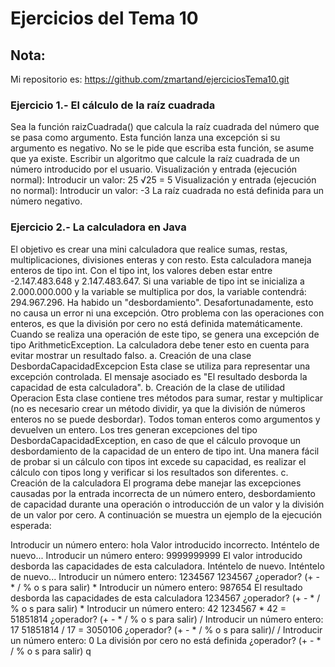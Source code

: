 # Ejercicios del Tema 10
## Nota:
Mi repositorio es: https://github.com/zmartand/ejerciciosTema10.git
### Ejercicio 1.- El cálculo de la raíz cuadrada
Sea la función raizCuadrada() que calcula la raíz cuadrada del número que se pasa como argumento. 
Esta función lanza una excepción si su argumento es negativo. No se le pide que escriba esta función, se asume que ya existe.
Escribir un algoritmo que calcule la raíz cuadrada de un número introducido por el usuario.
Visualización y entrada (ejecución normal):
Introducir un valor: 25
√25 = 5
Visualización y entrada (ejecución no normal):
Introducir un valor: -3
La raíz cuadrada no está definida para un número negativo.
### Ejercicio 2.- La calculadora en Java
El objetivo es crear una mini calculadora que realice sumas, restas, multiplicaciones, divisiones enteras y con resto.
Esta calculadora maneja enteros de tipo int. Con el tipo int, los valores deben estar entre -2.147.483.648 y 2.147.483.647. 
Si una variable de tipo int se inicializa a 2.000.000.000 y la variable se multiplica por dos, la variable contendrá: 294.967.296. 
Ha habido un "desbordamiento". Desafortunadamente, esto no causa un error ni una excepción.
Otro problema con las operaciones con enteros, es que la división por cero no está definida matemáticamente. 
Cuando se realiza una operación de este tipo, se genera una excepción de tipo ArithmeticException.
La calculadora debe tener esto en cuenta para evitar mostrar un resultado falso.
a. Creación de una clase DesbordaCapacidadExcepcion
Esta clase se utiliza para representar una excepción controlada. El mensaje asociado es "El resultado desborda la capacidad de esta calculadora".
b. Creación de la clase de utilidad Operacion
Esta clase contiene tres métodos para sumar, restar y multiplicar (no es necesario crear un método dividir, ya que la división de números enteros no se puede desbordar). 
Todos toman enteros como argumentos y devuelven un entero.
Los tres generan excepciones del tipo DesbordaCapacidadException, en caso de que el cálculo provoque un desbordamiento de la capacidad de un entero de tipo int.
Una manera fácil de probar si un cálculo con tipos int excede su capacidad, es realizar el cálculo con tipos long y verificar si los resultados son diferentes.
c. Creación de la calculadora
El programa debe manejar las excepciones causadas por la entrada incorrecta de un número entero, desbordamiento de capacidad durante una operación o 
introducción de un valor y la división de un valor por cero.
A continuación se muestra un ejemplo de la ejecución esperada:

Introducir un número entero:
hola
Valor introducido incorrecto. Inténtelo de nuevo...
Introducir un número entero:
9999999999
El valor introducido desborda las capacidades de esta calculadora. Inténtelo de nuevo. Inténtelo de nuevo...
Introducir un número entero:
1234567
1234567
¿operador? (+ - * / % o s para salir)
*
Introducir un número entero:
987654
El resultado desborda las capacidades de esta calculadora
1234567
¿operador? (+ - * / % o s para salir)
*
Introducir un número entero:
42
1234567 * 42 = 51851814
¿operador? (+ - * / % o s para salir)
/
Introducir un número entero:
17
51851814 / 17 = 3050106
¿operador? (+ - * / % o s para salir)/
/
Introducir un número entero:
0
La división por cero no está definida
¿operador? (+ - * / % o s para salir)
q
